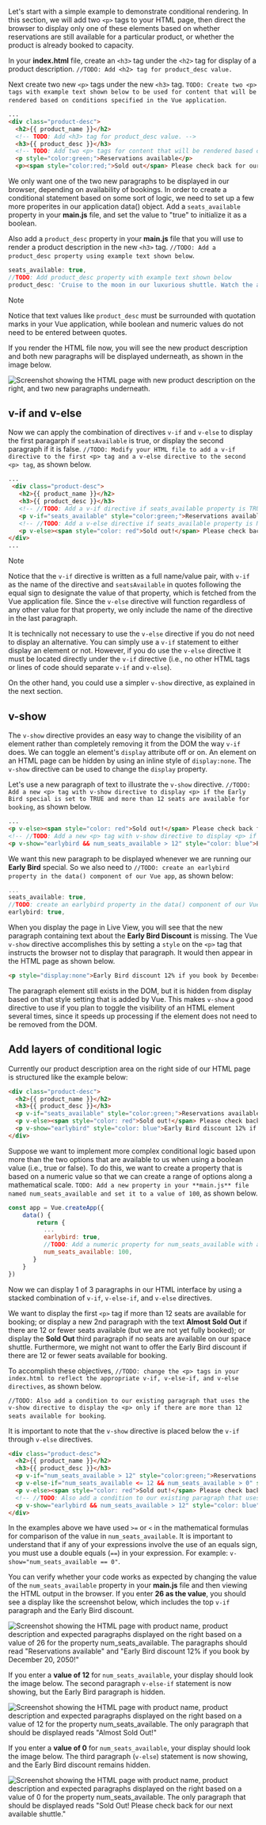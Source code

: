 Let's start with a simple example to demonstrate conditional rendering. In this section, we will add two `<p>` tags to your HTML page, then direct the browser to display only one of these elements based on whether reservations are still available for a particular product, or whether the product is already booked to capacity.

In your **index.html** file, create an `<h3>` tag under the `<h2>` tag for display of a product description. `//TODO: Add <h2> tag for product_desc value.`

Next create two new `<p>` tags under the new `<h3>` tag. `TODO: Create two <p> tags with example text shown below to be used for content that will be rendered based on conditions specified in the Vue application`.

```html
...
<div class="product-desc">
  <h2>{{ product_name }}</h2>
  <!-- TODO: Add <h3> tag for product_desc value. -->
  <h3>{{ product_desc }}</h3>
  <!-- TODO: Add two <p> tags for content that will be rendered based on conditions. -->
  <p style="color:green;">Reservations available</p>
  <p><span style="color:red;">Sold out</span> Please check back for our next available shuttle.</p>
```

We only want one of the two new paragraphs to be displayed in our browser, depending on availability of bookings. In order to create a conditional statement based on some sort of logic, we need to set up a few more properites in our application data() object. Add a `seats_available` property in your **main.js** file, and set the value to "true" to initialize it as a boolean.

Also add a `product_desc` property in your **main.js** file that you will use to render a product description in the new `<h3>` tag. `//TODO: Add a product_desc property using example text shown below`.

```javascript
seats_available: true,
//TODO: Add product_desc property with example text shown below
product_desc: 'Cruise to the moon in our luxurious shuttle. Watch the astronauts working outside the International Space Station.',
```

>[!NOTE]
>Notice that text values like `product_desc` must be surrounded with quotation marks in your Vue application, while boolean and numeric values do not need to be entered between quotes.

If you render the HTML file now, you will see the new product description and both new paragraphs will be displayed underneath, as shown in the image below.

![Screenshot showing the HTML page with new product description on the right, and two new paragraphs underneath.](../media/desc-and-two-paragraphs.png)

## v-if and v-else

Now we can apply the combination of directives `v-if` and `v-else` to display the first paragarph if `seatsAvailable` is true, or display the second paragraph if it is false. `//TODO: Modify your HTML file to add a v-if directive to the first <p> tag and a v-else directive to the second <p> tag`, as shown below.

```html
...
 <div class="product-desc">
   <h2>{{ product_name }}</h2>
   <h3>{{ product_desc }}</h3>
   <!-- //TODO: Add a v-if directive if seats_available property is TRUE -->
   <p v-if="seats_available" style="color:green;">Reservations available</p>
   <!-- //TODO: Add a v-else directive if seats_available property is NOT TRUE -->
   <p v-else><span style="color: red">Sold out!</span> Please check back for our next available shuttle.</p>
</div>
...
```

>[!NOTE]
>Notice that the `v-if` directive is written as a full name/value pair, with `v-if` as the name of the directive and `seatsAvailable` in quotes following the equal sign to designate the value of that property, which is fetched from the Vue application file. Since the `v-else` directive will function regardless of any other value for that property, we only include the name of the directive in the last paragraph.

It is technically not necessary to use the `v-else` directive if you do not need to display an alternative. You can simply use a `v-if` statement to either display an element or not. However, if you do use the `v-else` directive it must be located directly under the `v-if` directive (i.e., no other HTML tags or lines of code should separate `v-if` and `v-else`).

On the other hand, you could use a simpler `v-show` directive, as explained in the next section.

## v-show

The `v-show` directive provides an easy way to change the visibility of an element rather than completely removing it from the DOM the way `v-if` does. We can toggle an element's `display` attribute off or on. An element on an HTML page can be hidden by using an inline style of `display:none`. The `v-show` directive can be used to change the `display` property.

Let's use a new paragraph of text to illustrate the `v-show` directive. `//TODO: Add a new <p> tag with v-show directive to display <p> if the Early Bird special is set to TRUE and more than 12 seats are available for booking`, as shown below.

```html
...
<p v-else><span style="color: red">Sold out!</span> Please check back for our next available shuttle.</p>
<!-- //TODO: Add a new <p> tag with v-show directive to display <p> if the Early Bird special is set to TRUE and more than 12 seats are available for booking-->
<p v-show="earlybird && num_seats_available > 12" style="color: blue">Early Bird discount 12% if you book by December 20, 2050!</p>
```

We want this new paragraph to be displayed whenever we are running our **Early Bird** special. So we also need to `//TODO: create an earlybird property in the data() component of our Vue app`, as shown below:

```javascript
...
seats_available: true,
//TODO: create an earlybird property in the data() component of our Vue app`
earlybird: true,
```

When you display the page in Live View, you will see that the new paragraph containing text about the **Early Bird Discount** is missing. The Vue `v-show` directive accomplishes this by setting a `style` on the `<p>` tag that instructs the browser not to display that paragraph. It would then appear in the HTML page as shown below.

```html
<p style="display:none">Early Bird discount 12% if you book by December 20, 2050!</p>
```

The paragraph element still exists in the DOM, but it is hidden from display based on that style setting that is added by Vue. This makes `v-show` a good directive to use if you plan to toggle the visibility of an HTML element several times, since it speeds up processing if the element does not need to be removed from the DOM.

## Add layers of conditional logic

Currently our product description area on the right side of our HTML page is structured like the example below:

```html
<div class="product-desc">
  <h2>{{ product_name }}</h2>
  <h3>{{ product_desc }}</h3>
  <p v-if="seats_available" style="color:green;">Reservations available</p>
  <p v-else><span style="color: red">Sold out!</span> Please check back for our next available shuttle.</p>
  <p v-show="earlybird" style="color: blue">Early Bird discount 12% if you book by December 20, 2050!</p>
</div>
```

Suppose we want to implement more complex conditional logic based upon more than the two options that are available to us when using a boolean value (i.e., true or false). To do this, we want to create a property that is based on a numeric value so that we can create a range of options along a mathematical scale. `TODO: Add a new property in your **main.js** file named num_seats_available and set it to a value of 100`, as shown below.

```javascript
const app = Vue.createApp({
    data() {
        return {
          ...
          earlybird: true,
          //TODO: Add a numeric property for num_seats_available with a value of 100
          num_seats_available: 100,
       }
    }
})
```

Now we can display 1 of 3 paragraphs in our HTML interface by using a stacked combination of `v-if`, `v-else-if`, and `v-else` directives.

We want to display the first `<p>` tag if more than 12 seats are available for booking; or display a new 2nd paragraph with the text **Almost Sold Out** if there are 12 or fewer seats available (but we are not yet fully booked); or display the **Sold Out** third paragraph if no seats are available on our space shuttle. Furthermore, we might not want to offer the Early Bird discount if there are 12 or fewer seats available for booking.

To accomplish these objectives, `//TODO: change the <p> tags in your index.html to reflect the appropriate v-if, v-else-if, and v-else directives`, as shown below.

`//TODO: Also add a condition to our existing paragraph that uses the v-show directive to display the <p> only if there are more than 12 seats available for booking`.

It is important to note that the `v-show` directive is placed below the `v-if` through `v-else` directives.

```html
<div class="product-desc">
  <h2>{{ product_name }}</h2>
  <h3>{{ product_desc }}</h3>
  <p v-if="num_seats_available > 12" style="color:green;">Reservations available</p>
  <p v-else-if="num_seats_available <= 12 && num_seats_available > 0" style="color:red;">Almost Sold Out!</p> 
  <p v-else><span style="color: red">Sold out!</span> Please check back for our next available shuttle.</p>
  <!-- //TODO: Also add a condition to our existing paragraph that uses the v-show directive to display the <p> only if there are more than 12 seats available for booking -->
  <p v-show="earlybird && num_seats_available > 12" style="color: blue">Early Bird discount 12% if you book by December 20, 2050!</p>
</div>
```

In the examples above we have used `>=` or `<` in the mathematical formulas for comparison of the value in `num_seats_available`. It is important to understand that if any of your expressions involve the use of an equals sign, you must use a double equals (`==`) in your expression. For example: `v-show="num_seats_available == 0"`.

You can verify whether your code works as expected by changing the value of the `num_seats_available` property in your **main.js** file and then viewing the HTML output in the browser. If you enter **26 as the value**, you should see a display like the screenshot below, which includes the top `v-if` paragraph and the Early Bird discount.

![Screenshot showing the HTML page with product name, product description and expected paragraphs displayed on the right based on a value of 26 for the property num_seats_available. The paragraphs should read "Reservations available" and "Early Bird discount 12% if you book by December 20, 2050!"](../media/conditional-paragraphs-at-26-seats.png)

If you enter a **value of 12** for `num_seats_available`, your display should look the image below. The second paragraph `v-else-if` statement is now showing, but the Early Bird paragraph is hidden.

![Screenshot showing the HTML page with product name, product description and expected paragraphs displayed on the right based on a value of 12 for the property num_seats_available. The only paragraph that should be displayed reads "Almost Sold Out!"](../media/conditional-paragraphs-at-12-seats.png)

If you enter a **value of 0** for `num_seats_available`, your display should look the image below. The third paragraph (`v-else`) statement is now showing, and the Early Bird discount remains hidden.

![Screenshot showing the HTML page with product name, product description and expected paragraphs displayed on the right based on a value of 0 for the property num_seats_available. The only paragraph that should be displayed reads "Sold Out! Please check back for our next available shuttle."](../media/conditional-paragraphs-at-0-seats.png)